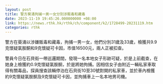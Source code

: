 ```yaml
---
layout: post
title: 警方葵涌拘捕一男一女分別涉販毒和藏毒
date: 2023-11-19 19:45:26.000000000 +08:00
link: https://news.rthk.hk/rthk/ch/component/k2/1728499-20231119.htm
categories: rthk
---
```


警方在葵涌以涉嫌販毒和藏毒，拘捕一男一女，他們分別31歲及33歲，檢獲共9.9克懷疑氯胺酮和9克懷疑可卡因，市值16500元，兩人正被扣查。

警員今日在石貝街一帶巡邏期間，發現一名本地女子形跡可疑，於是上前截查，在她身上檢獲約0.9克懷疑氯胺酮，於是將她拘捕。因相信女子由附近一輛私家車取得有關毒品，探員搜查該輛停泊在石貝街10至30號對開的私家車，並於車內檢獲約9克懷疑氯胺酮及9克懷疑可卡因，並拘捕車上一名本地男司機。
